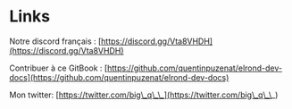 # Links

Notre discord français : [https://discord.gg/Vta8VHDH](https://discord.gg/Vta8VHDH)



Contribuer à ce GitBook : [https://github.com/quentinpuzenat/elrond-dev-docs](https://github.com/quentinpuzenat/elrond-dev-docs)

Mon twitter: [https://twitter.com/big\_q\_\_](https://twitter.com/big\_q\_\_)
